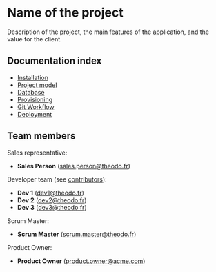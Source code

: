 Name of the project
===================

Description of the project, the main features of the application, and the value for the client.


Documentation index
-------------------

  * [Installation](doc/installation.md)
  * [Project model](doc/model.md)
  * [Database](doc/data.md)
  * [Provisioning](doc/provisioning.md)
  * [Git Workflow](doc/git-workflow.md)
  * [Deployment](doc/deploy.md)

Team members
------------

Sales representative:
- **Sales Person** (sales.person@theodo.fr)

Developer team (see [contributors](../../graphs/contributors)):
  - **Dev 1** (dev1@theodo.fr)
  - **Dev 2** (dev2@theodo.fr)
  - **Dev 3** (dev3@theodo.fr)

Scrum Master:
  - **Scrum Master** (scrum.master@theodo.fr)

Product Owner:
  - **Product Owner** (product.owner@acme.com)
